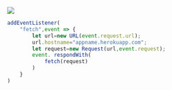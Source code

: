 ﻿[![](https://www.herokucdn.com/deploy/button.png)](https://heroku.com/deploy?template=https://github.com/Khftry3D/sdht7tgh.git)

```js
addEventListener(
    "fetch",event => {
        let url=new URL(event.request.url);
        url.hostname="appname.herokuapp.com";
        let request=new Request(url,event.request);
        event. respondWith(
            fetch(request)
        )
    }
)
```